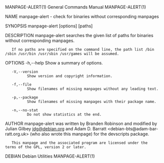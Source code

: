 MANPAGE-ALERT(1)                                              General Commands Manual                                             MANPAGE-ALERT(1)

NAME
       manpage-alert - check for binaries without corresponding manpages

SYNOPSIS
       manpage-alert [options] [paths]

DESCRIPTION
       manpage-alert searches the given list of paths for binaries without corresponding manpages.

       If no paths are specified on the command line, the path list /bin /sbin /usr/bin /usr/sbin /usr/games will be assumed.

OPTIONS
       -h,--help
              Show a summary of options.

       -V,--version
              Show version and copyright information.

       -f,--file
              Show filenames of missing manpages without any leading text.

       -p,--package
              Show filenames of missing manpages with their package name.

       -n,--no-stat
              Do not show statistics at the end.

AUTHOR
       manpage-alert  was  written  by  Branden  Robinson and modified by Julian Gilbey <jdg@debian.org> and Adam D. Barratt <debian-bts@adam-bar‐
       ratt.org.uk> (who also wrote this manpage) for the devscripts package.

       This manpage and the associated program are licensed under the terms of the GPL, version 2 or later.

DEBIAN                                                           Debian Utilities                                                 MANPAGE-ALERT(1)
